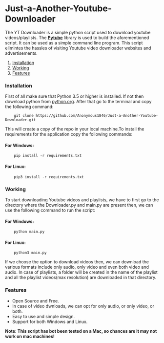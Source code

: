 # Just-a-Another-Youtube-Downloader
The YT Downloader is a simple python script used to download youtube videos/playlists. The <b><a href='https://github.com/pytube/pytube' target="_blank">Pytube</a></b> library is used to build the aforementioned script. It can be used as a simple command line program. This script elimintes the hassles of visiting Youtube video downloader websites and advertisements.
<ol>
    <li><a href='#i'>Installation</a></li>
    <li><a href='#w'>Working</a></li>
    <li><a href='#f'>Features</a></li>   
</ol>
<h3 id='i'>Installation</h3>
<p>
First of all make sure that Python 3.5 or higher is installed. If not then download python from <a href='https://www.python.org/'>python.org</a>. After that go to the terminal and copy the following command: <br>
      
```
    git clone https://github.com/Anonymous1846/Just-a-Another-Youtube-Downloader.git
```
</p>
<p>This will create a copy of the repo in your local machine.To install the requirements for the application copy the following commands:</p>
<h4>For Windows:</h4>


```
    pip install -r requirements.txt
```

<h4>For Linux:</h4>

```
    pip3 install -r requirements.txt
```

<h3 id='w'>Working</h3>
<p>To start downloading Youtube videos and playlists, we have to first go to the directory where the Downloader.py and main.py are present then, we can use the  following command to run the script:</p>
<h4>For Windows:</h4>


```
    python main.py
```

<h4>For Linux:</h4>

```
    python3 main.py
```
<p>If we choose the option to download videos then, we can download the various formats include only audio, only video and even both video and audio. In case of playlists, a folder will be created in the name of the playlist and all the playlist videos(max resolution) are downloaded in that directory.</p>

<h3 id='f'>Features</h3>
<ul>
    <li>Open Source and Free.</li>
    <li>In case of video dwnloads, we can opt for only audio, or only video, or both.</li>
    <li>Easy to use and simple design.</li>
    <li>Support for both Windows and Linux.</li>
</ul>
<b>Note: This script has bot been tested on a Mac, so chances are it may not work on mac machines!</b>
